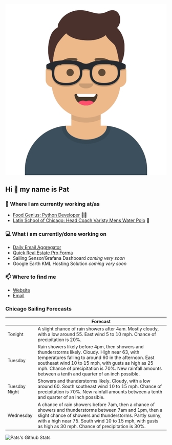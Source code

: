 [![Social banner for p-j-falconer](https://raw.githubusercontent.com/P-J-FALCONER/P-J-FALCONER/master/assets/avataaars.svg)](https://patfalconer.com/)
## Hi :wave: my name is Pat

### 💼 Where I am currently working at/as
- [Food Genius: Python Developer](https://getfoodgenius.com/) 🍔🐍
- [Latin School of Chicago: Head Coach Varisty Mens Water Polo](https://www.latinschool.org/) 🤽


### 💻 What i am currently/done working on
 - [Daily Email Aggregator](https://github.com/P-J-FALCONER/dott_daily_mail)
 - [Quick Real Estate Pro Forma](https://github.com/P-J-FALCONER/henry)
 - Sailing Sensor/Grafana Dashboard *coming very soon*
 - Google Earth KML Hosting Solution *coming very soon*

### 📫 Where to find me
 - [Website](https://patfalconer.com/)
 - [Email](mailto:patrick.j.falconer@gmail.com)


### Chicago Sailing Forecasts
|   | Forecast  |
|---|---|
| Tonight | A slight chance of rain showers after 4am. Mostly cloudy, with a low around 55. East wind 5 to 10 mph. Chance of precipitation is 20%. |
| Tuesday | Rain showers likely before 4pm, then showers and thunderstorms likely. Cloudy. High near 63, with temperatures falling to around 60 in the afternoon. East southeast wind 10 to 15 mph, with gusts as high as 25 mph. Chance of precipitation is 70%. New rainfall amounts between a tenth and quarter of an inch possible. |
| Tuesday Night | Showers and thunderstorms likely. Cloudy, with a low around 60. South southeast wind 10 to 15 mph. Chance of precipitation is 70%. New rainfall amounts between a tenth and quarter of an inch possible. |
| Wednesday | A chance of rain showers before 7am, then a chance of showers and thunderstorms between 7am and 1pm, then a slight chance of showers and thunderstorms. Partly sunny, with a high near 75. South wind 10 to 15 mph, with gusts as high as 30 mph. Chance of precipitation is 30%. |

![Pats's Github Stats](https://github-readme-stats.vercel.app/api?username=p-j-falconer&show_icons=true&theme=radical)
